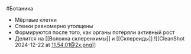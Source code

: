 #Ботаника 
- Мёртвые клетки
- Стенки равномерно утолщены 
- Формируются после того, как органы потеряли активный рост
- Делится на [[Волокна склеренхимы]] и [[Склереиды]]
![[CleanShot 2024-12-22 at 11.54.01@2x.png]]
